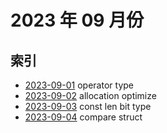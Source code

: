 # 2023 年 09 月份

## 索引

- [2023-09-01](./01/README.md) operator type
- [2023-09-02](./02/README.md) allocation optimize
- [2023-09-03](./03/README.md) const len bit type
- [2023-09-04](./04/README.md) compare struct
